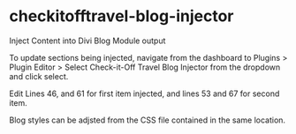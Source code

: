 # checkitofftravel-blog-injector
Inject Content into Divi Blog Module output

To update sections being injected, navigate from the dashboard to Plugins > Plugin Editor > Select Check-it-Off Travel Blog Injector from the dropdown and click select. 

Edit Lines 46, and 61 for first item injected, and lines 53 and 67 for second item. 

Blog styles can be adjsted from the CSS file contained in the same location. 
